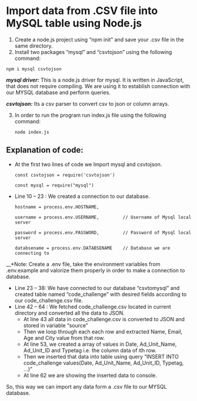# Import data from .CSV file into MySQL table using Node.js
1. Create a node.js project using “npm init” and save your .csv file in the same directory. 
2. Install two packages “mysql” and “csvtojson” using the following command:

`npm i mysql csvtojson`

__*mysql driver:*__ This is a node.js driver for mysql. It is written in JavaScript, that does not require compiling. We are using it to establish connection with our MYSQL database and perform queries.

__*csvtojson:*__ Its a csv parser to convert csv to json or column arrays.

3. In order to run the program run index.js file using the following command:

    `node index.js`
## Explanation of code:
* At the first two lines of code we Import  mysql and csvtojson.

  `const csvtojson = require('csvtojson')`

  `const mysql = require("mysql")`

* Line 10 – 23 : We created a connection to our database.

  `hostname = process.env.HOSTNAME,` 

  `username = process.env.USERNAME,         // Username of Mysql local server`

  `password = process.env.PASSWORD,         // Password of Mysql local server`

  `databsename = process.env.DATABSENAME    // Database we are connecting to`

__*Note: Create a .env file, take the environment variables from .env.example and valorize them properly in order to make a connection to database.

* Line 23 – 38: We have connected to our database “csvtomysql” and created table named “code_challenge” with desired fields according to our code_challenge.csv file.
* Line 42 – 64 : We fetched code_challenge.csv located in current directory and converted all the data to JSON.
  * At line 43 all data in code_challenge.csv is converted to JSON and stored in variable “source”
  * Then we loop through each each row and extracted Name, Email, Age and City value from that row.
   * At line 53, we created a array of values in Date, Ad_Unit_Name, Ad_Unit_ID and Typetag i.e. the column data of ith row.
   * Then we inserted that data into table using  query “INSERT INTO code_challenge values(Date, Ad_Unit_Name, Ad_Unit_ID, Typetag, ...)”
   * At line 62 we are showing the inserted data to console. 

So, this way we can import any data form a .csv file to our MYSQL database.
